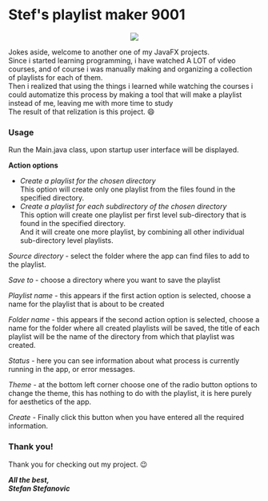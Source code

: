 # Stef's playlist maker 9001 

<p align="center">
  <img src="https://upload.wikimedia.org/wikipedia/en/9/9f/Over_9000%21.png" />
</p>
 
Jokes aside, welcome to another one of my JavaFX projects.  
Since i started learning programming, i have watched A LOT of video courses, and of course i was manually making and organizing a collection of playlists for each of them.  
Then i realized that using the things i learned while watching the courses i could automatize this process by making a tool that will make a playlist instead of me, leaving me with more time to study  
The result of that relization is this project. :smile: 

### Usage

Run the Main.java class, upon startup user interface will be displayed.

**Action options**
+ *Create a playlist for the chosen directory*  
This option will create only one playlist from the files found in the specified directory.
+ *Create a playlist for each subdirectory of the chosen directory*  
This option will create one playlist per first level sub-directory that is found in the specified directory.  
And it will create one more playlist, by combining all other individual sub-directory level playlists.

_Source directory_ - select the folder where the app can find files to add to the playlist.

_Save to_ - choose a directory where you want to save the playlist

_Playlist name_ - this appears if the first action option is selected, choose a name for the playlist that is about to be created

_Folder name_ - this appears if the second action option is selected, choose a name for the folder where all created playlists will be saved, the title of each playlist will be the name of the directory from which that playlist was created. 

_Status_ - here you can see information about what process is currently running in the app, or error messages.

_Theme_ - at the bottom left corner choose one of the radio button options to change the theme, this has nothing to do with the playlist, it is here purely for aesthetics of the app.

_Create_ - Finally click this button when you have entered all the required information.


### Thank you!

Thank you for checking out my project. :wink:

***All the best,  
Stefan Stefanovic***
